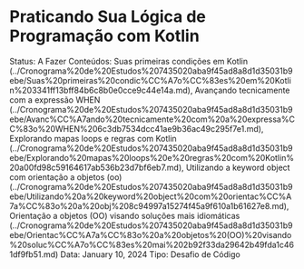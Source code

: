 # Praticando Sua Lógica de Programação com Kotlin

Status: A Fazer
Conteúdos: Suas primeiras condições em Kotlin (../Cronograma%20de%20Estudos%207435020aba9f45ad8a8d1d35031b9ebe/Suas%20primeiras%20condic%CC%A7o%CC%83es%20em%20Kotlin%203341ff13bff84b6c8b0e0cce9c44e14a.md), Avançando tecnicamente com a expressão WHEN (../Cronograma%20de%20Estudos%207435020aba9f45ad8a8d1d35031b9ebe/Avanc%CC%A7ando%20tecnicamente%20com%20a%20expressa%CC%83o%20WHEN%206c3db7534dcc41ae9b36ac49c295f7e1.md), Explorando mapas loops e regras com Kotlin (../Cronograma%20de%20Estudos%207435020aba9f45ad8a8d1d35031b9ebe/Explorando%20mapas%20loops%20e%20regras%20com%20Kotlin%20a00fd98c59164617ab536b23d7bf6eb7.md), Utilizando a keyword object com orientação a objetos (oo) (../Cronograma%20de%20Estudos%207435020aba9f45ad8a8d1d35031b9ebe/Utilizando%20a%20keyword%20object%20com%20orientac%CC%A7a%CC%83o%20a%20obj%208c94997a15274f45a9f610a1b61627e8.md), Orientação a objetos (OO) visando soluções mais idiomáticas (../Cronograma%20de%20Estudos%207435020aba9f45ad8a8d1d35031b9ebe/Orientac%CC%A7a%CC%83o%20a%20objetos%20(OO)%20visando%20soluc%CC%A7o%CC%83es%20mai%202b92f33da29642b49fda1c461df9fb51.md)
Data: January 10, 2024
Tipo: Desafio de Código